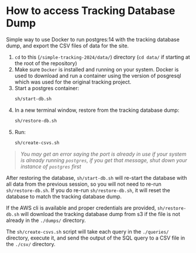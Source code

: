 # How to access Tracking Database Dump

Simple way to use Docker to run postgres:14 with the tracking 
database dump, and export the CSV files of data for the site.


1. `cd` to this (`/simple-tracking-2024/data/`) directory 
    (`cd data/` if starting at the root of the repository)
1. Make sure `Docker` is installed and running on your system.
    Docker is used to download and run a container using the
    version of posgresql which was used for the original 
    tracking project.
1. Start a postgres container: 
    ```zsh
    sh/start-db.sh
    ```
1. In a new terminal window, restore from the tracking database dump:
    ```sh
    sh/restore-db.sh
    ```
1. Run:
    ```bash
    sh/create-csvs.sh
    ```

> *You may get an error saying the port is already in use 
if your system is already running `postgres`, if you 
get that message, shut down your instance of 
`postgres` first*

After restoring the database, `sh/start-db.sh` will re-start
the database with all data from the previous session, so you
will not need to re-run `sh/restore-db.sh`. If you do re-run
`sh/restore-db.sh`, it will reset the database to match the 
tracking database dump. 

If the AWS cli is available and proper credentials are
provided, `sh/restore-db.sh` will download the tracking
database dump from s3 if the file is not already in the
`./dumps/` directory.

The `sh/create-csvs.sh` script will take each query in the 
`./queries/` directory, execute it, and send the output of
the SQL query to a CSV file in the `./csv/` directory.


